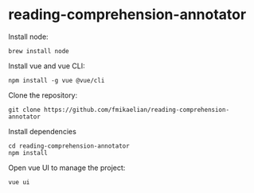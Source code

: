 # reading-comprehension-annotator

Install node:

```
brew install node
```

Install vue and vue CLI:

```
npm install -g vue @vue/cli
```

Clone the repository:

```
git clone https://github.com/fmikaelian/reading-comprehension-annotator
```

Install dependencies

```
cd reading-comprehension-annotator
npm install
```

Open vue UI to manage the project:

```
vue ui
```